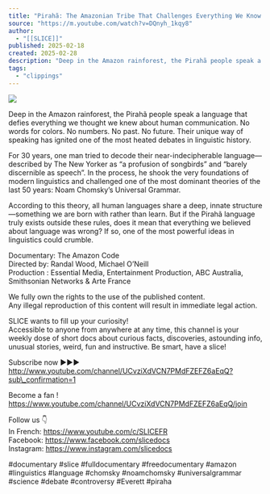 ```yaml
---
title: "Pirahã: The Amazonian Tribe That Challenges Everything We Know About Language | SLICE"
source: "https://m.youtube.com/watch?v=DQnyh_1kqy8"
author:
  - "[[SLICE]]"
published: 2025-02-18
created: 2025-02-28
description: "Deep in the Amazon rainforest, the Pirahã people speak a language that defies everything we thought we knew about human communication. No words for colors. No numbers. No past. No future. Their unique"
tags:
  - "clippings"
---
```

![](https://www.youtube.com/watch?v=DQnyh_1kqy8)  

Deep in the Amazon rainforest, the Pirahã people speak a language that defies everything we thought we knew about human communication. No words for colors. No numbers. No past. No future. Their unique way of speaking has ignited one of the most heated debates in linguistic history.  
  
For 30 years, one man tried to decode their near-indecipherable language—described by The New Yorker as “a profusion of songbirds” and “barely discernible as speech”. In the process, he shook the very foundations of modern linguistics and challenged one of the most dominant theories of the last 50 years: Noam Chomsky’s Universal Grammar.  
  
According to this theory, all human languages share a deep, innate structure—something we are born with rather than learn. But if the Pirahã language truly exists outside these rules, does it mean that everything we believed about language was wrong? If so, one of the most powerful ideas in linguistics could crumble.  
  
  
Documentary: The Amazon Code  
Directed by: Randal Wood, Michael O’Neill  
Production : Essential Media, Entertainment Production, ABC Australia, Smithsonian Networks & Arte France  
  
  
We fully own the rights to the use of the published content.  
Any illegal reproduction of this content will result in immediate legal action.  
  
SLICE wants to fill up your curiosity!  
Accessible to anyone from anywhere at any time, this channel is your weekly dose of short docs about curious facts, discoveries, astounding info, unusual stories, weird, fun and instructive. Be smart, have a slice!  
  
Subscribe now ►►► http://www.youtube.com/channel/UCvziXdVCN7PMdFZEFZ6aEqQ?sub\_confirmation=1  
  
Become a fan ! https://www.youtube.com/channel/UCvziXdVCN7PMdFZEFZ6aEqQ/join  
  
Follow us 👇  
In French: https://www.youtube.com/c/SLICEFR  
Facebook: https://www.facebook.com/slicedocs  
Instagram: https://www.instagram.com/slicedocs  
  
#documentary #slice #fulldocumentary #freedocumentary #amazon #linguistics #language #chomsky #noamchomsky #universalgrammar #science #debate #controversy #Everett #piraha